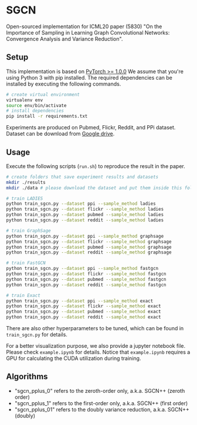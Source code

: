 # SGCN

Open-sourced implementation for ICML20 paper (5830) "On the Importance of Sampling in Learning Graph Convolutional Networks: 
Convergence Analysis and Variance Reduction".

## Setup
This implementation is based on [PyTorch >= 1.0.0](https://pytorch.org/) We assume that you're using Python 3 with pip installed. The required dependencies can be installed by executing the following commands.

```bash
# create virtual environment
virtualenv env
source env/bin/activate
# install dependencies 
pip install -r requirements.txt
```
  
Experiments are produced on Pubmed, Flickr, Reddit, and PPi dataset. Dataset can be download from [Google drive](https://drive.google.com/drive/folders/1wW8JwNkPbXZuv1gD4E3BAQ3CHBdqtEqm?usp=sharing).

## Usage
Execute the following scripts (`run.sh`) to reproduce the result in the paper. 

```bash
# create folders that save experiment results and datasets
mkdir ./results
mkdir ./data # please download the dataset and put them inside this folder

# train LADIES
python train_sgcn.py --dataset ppi --sample_method ladies
python train_sgcn.py --dataset flickr --sample_method ladies
python train_sgcn.py --dataset pubmed --sample_method ladies
python train_sgcn.py --dataset reddit --sample_method ladies

# train GraphSage
python train_sgcn.py --dataset ppi --sample_method graphsage
python train_sgcn.py --dataset flickr --sample_method graphsage
python train_sgcn.py --dataset pubmed --sample_method graphsage
python train_sgcn.py --dataset reddit --sample_method graphsage

# train FastGCN
python train_sgcn.py --dataset ppi --sample_method fastgcn
python train_sgcn.py --dataset flickr --sample_method fastgcn
python train_sgcn.py --dataset pubmed --sample_method fastgcn
python train_sgcn.py --dataset reddit --sample_method fastgcn

# train Exact
python train_sgcn.py --dataset ppi --sample_method exact
python train_sgcn.py --dataset flickr --sample_method exact
python train_sgcn.py --dataset pubmed --sample_method exact
python train_sgcn.py --dataset reddit --sample_method exact
```
There are also other hyperparameters to be tuned, which can be found in `train_sgcn.py` for details. 

For a better visualization purpose, we also provide a jupyter notebook file.
Please check `example.ipynb` for details. Notice that `example.ipynb` requires a GPU for calculating the CUDA utilization during training.

## Algorithms
- "sgcn_pplus_0" refers to the zeroth-order only, a.k.a. SGCN++ (zeroth order)
- "sgcn_pplus_1" refers to the first-order only, a.k.a. SGCN++ (first order)
- "sgcn_pplus_01" refers to the doubly variance reduction, a.k.a. SGCN++ (doubly)

